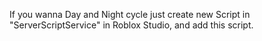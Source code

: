 If you wanna Day and Night cycle just create new Script in "ServerScriptService" in Roblox Studio, and add this script.
